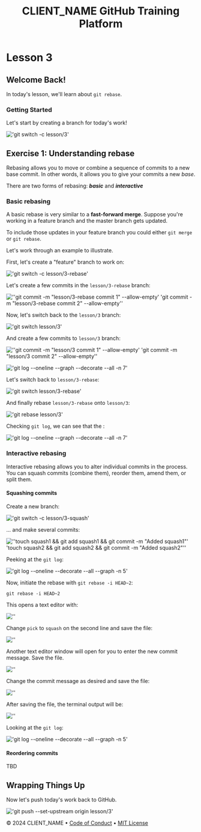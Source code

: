 <header>

# CLIENT_NAME GitHub Training Platform

</header>

# Lesson 3

## Welcome Back!

In today's lesson, we'll learn about `git rebase`.

### Getting Started

Let's start by creating a branch for today's work!

<!--
```shellSession
$ git switch -c lesson/3
```
-->

!['git switch -c lesson/3'](/.images/shell/3-step-shell-0.svg)

## Exercise 1: Understanding rebase

Rebasing allows you to move or combine a sequence of commits to a new base commit.  In other words, it allows you to give your commits a new *base*.

There are two forms of rebasing: ***basic*** and ***interactive***

### Basic rebasing

A basic rebase is very similar to a **fast-forward merge**.  Suppose you're working in a feature branch and the master branch gets updated.

To include those updates in your feature branch you could either `git merge` or `git rebase`.

Let's work through an example to illustrate.

First, let's create a "feature" branch to work on:

<!--
```shellSession
$ git switch -c lesson/3-rebase
```
-->

!['git switch -c lesson/3-rebase'](/.images/shell/3-step-shell-1.svg)

Let's create a few commits in the `lesson/3-rebase` branch:

<!--
```shellSession
$ git commit -m "lesson/3-rebase commit 1" --allow-empty
$ git commit -m "lesson/3-rebase commit 2" --allow-empty
```
-->

![''git commit -m "lesson/3-rebase commit 1" --allow-empty' 'git commit -m "lesson/3-rebase commit 2" --allow-empty''](/.images/shell/3-step-shell-2.svg)

Now, let's switch back to the `lesson/3` branch:

<!--
```shellSession
$ git switch lesson/3
```
-->

!['git switch lesson/3'](/.images/shell/3-step-shell-3.svg)

And create a few commits to `lesson/3` branch:

<!--
```shellSession
$ git commit -m "lesson/3 commit 1" --allow-empty
$ git commit -m "lesson/3 commit 2" --allow-empty
```
-->

![''git commit -m "lesson/3 commit 1" --allow-empty' 'git commit -m "lesson/3 commit 2" --allow-empty''](/.images/shell/3-step-shell-4.svg)

<!--
```shellSession
$ git log --oneline --graph --decorate --all -n 7
```
-->

!['git log --oneline --graph --decorate --all -n 7'](/.images/shell/3-step-shell-5.svg)

Let's switch back to `lesson/3-rebase`:

<!--
```shellSession
$ git switch lesson/3-rebase
```
-->

!['git switch lesson/3-rebase'](/.images/shell/3-step-shell-6.svg)

And finally rebase `lesson/3-rebase` onto `lesson/3`:

<!--
```shellSession
$ git rebase lesson/3
```
-->

!['git rebase lesson/3'](/.images/shell/3-step-shell-7.svg)

Checking `git log`, we can see that the :

<!--
```shellSession
$ git log --oneline --graph --decorate --all -n 7
```
-->

!['git log --oneline --graph --decorate --all -n 7'](/.images/shell/3-step-shell-8.svg)

### Interactive rebasing

Interactive rebasing allows you to alter individual commits in the process. You can squash commits (combine them), reorder them, amend them, or split them.

#### Squashing commits

Create a new branch:

<!--
```shellSession
$ git switch -c lesson/3-squash
```
-->

!['git switch -c lesson/3-squash'](/.images/shell/3-step-shell-9.svg)

... and make several commits:

<!--
```shellSession
$ touch squash1 && git add squash1 && git commit -m "Added squash1"
$ touch squash2 && git add squash2 && git commit -m "Added squash2"
```
-->

![''touch squash1 && git add squash1 && git commit -m "Added squash1"' 'touch squash2 && git add squash2 && git commit -m "Added squash2"''](/.images/shell/3-step-shell-10.svg)

Peeking at the `git log`:

<!--
```shellSession
$ git log --oneline --decorate --all --graph -n 5
```
-->

!['git log --oneline --decorate --all --graph -n 5'](/.images/shell/3-step-shell-11.svg)

Now, initiate the rebase with `git rebase -i HEAD~2`:

```shell
git rebase -i HEAD~2
```

This opens a text editor with:

![''](/.images/3-step-shell-squash-editor-1.svg)

Change `pick` to `squash` on the second line and save the file:

![''](/.images/3-step-shell-squash-editor-2.svg)

Another text editor window will open for you to enter the new commit message. Save the file.

![''](/.images/3-step-shell-squash-editor-3.svg)

Change the commit message as desired and save the file:

![''](/.images/3-step-shell-squash-editor-4.svg)

After saving the file, the terminal output will be:

![''](/.images/3-step-shell-squash-editor-5.svg)

Looking at the `git log`:

!['git log --oneline --decorate --all --graph -n 5'](/.images/3-step-shell-squash-log-2.svg)

#### Reordering commits

TBD

## Wrapping Things Up

Now let's push today's work back to GitHub.

<!--
```shellSession
$ git push --set-upstream origin lesson/3
```
-->

!['git push --set-upstream origin lesson/3'](/.images/shell/3-step-shell-12.svg)

<footer>

&copy; 2024 CLIENT_NAME &bull; [Code of Conduct](https://www.contributor-covenant.org/version/2/1/code_of_conduct/code_of_conduct.md) &bull; [MIT License](https://gh.io/mit)

</footer>
